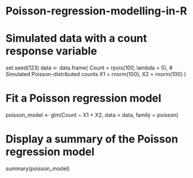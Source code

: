 # Poisson-regression-modelling-in-R
# Simulated data with a count response variable
set.seed(123)
data <- data.frame(
  Count = rpois(100, lambda = 5),  # Simulated Poisson-distributed counts
  X1 = rnorm(100),
  X2 = rnorm(100)
)

# Fit a Poisson regression model
poisson_model <- glm(Count ~ X1 + X2, data = data, family = poisson)

# Display a summary of the Poisson regression model
summary(poisson_model)
